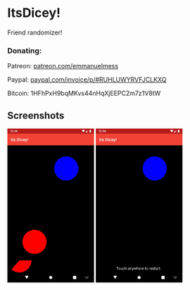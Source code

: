 # ItsDicey!

Friend randomizer!

### Donating: 

Patreon: [patreon.com/emmanuelmess](https://www.patreon.com/emmanuelmess)

Paypal: [paypal.com/invoice/p/#RUHLUWYRVFJCLKXQ](https://www.paypal.com/invoice/p/#RUHLUWYRVFJCLKXQ)

Bitcoin: 1HFhPxH9bqMKvs44nHqXjEEPC2m7z1V8tW

## Screenshots

<img src="Images/Screenshots/screenshot1.png" data-canonical-src="Images/Screenshots/screenshot1.png" height="350" /> <img src="Images/Screenshots/screenshot2.png" data-canonical-src="Images/Screenshots/screenshot2.png" height="350" /> 